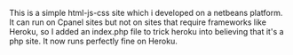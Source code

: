 This is a simple html-js-css site which i developed on a netbeans platform. It can run on Cpanel sites but not on sites that require frameworks like Heroku, so I added an index.php file to trick heroku into believing that it's a php site. It now runs perfectly fine on Heroku.
